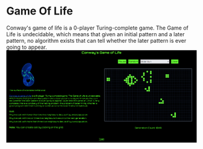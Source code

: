 # Game Of Life
Conway's game of life is a 0-player Turing-complete game. The Game of Life is undecidable, which means that given an initial pattern and a later pattern, no algorithm exists that can tell whether the later pattern is ever going to appear.
![preview](https://raw.githubusercontent.com/Tribhuwan-Joshi/game-of-life/main/public/game_of_life.png)
